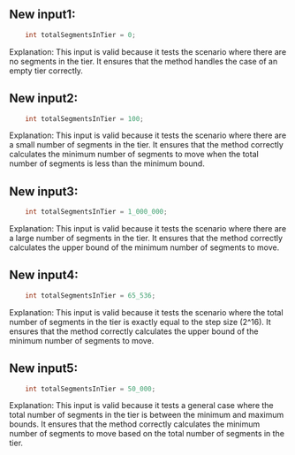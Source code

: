 ## New input1:
```java
    int totalSegmentsInTier = 0;
```
Explanation: This input is valid because it tests the scenario where there are no segments in the tier. It ensures that the method handles the case of an empty tier correctly.

## New input2:
```java
    int totalSegmentsInTier = 100;
```
Explanation: This input is valid because it tests the scenario where there are a small number of segments in the tier. It ensures that the method correctly calculates the minimum number of segments to move when the total number of segments is less than the minimum bound.

## New input3:
```java
    int totalSegmentsInTier = 1_000_000;
```
Explanation: This input is valid because it tests the scenario where there are a large number of segments in the tier. It ensures that the method correctly calculates the upper bound of the minimum number of segments to move.

## New input4:
```java
    int totalSegmentsInTier = 65_536;
```
Explanation: This input is valid because it tests the scenario where the total number of segments in the tier is exactly equal to the step size (2^16). It ensures that the method correctly calculates the upper bound of the minimum number of segments to move.

## New input5:
```java
    int totalSegmentsInTier = 50_000;
```
Explanation: This input is valid because it tests a general case where the total number of segments in the tier is between the minimum and maximum bounds. It ensures that the method correctly calculates the minimum number of segments to move based on the total number of segments in the tier.